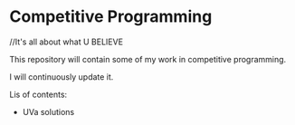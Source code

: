 # Competitive Programming

//It's all about what U BELIEVE

This repository will contain some of my work in competitive programming.

I will continuously update it.

Lis of contents:
- UVa solutions
